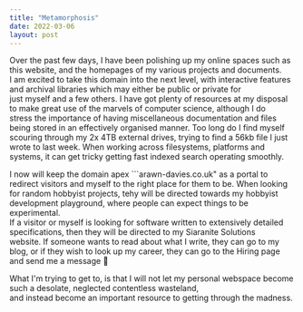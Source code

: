 ```yaml
---
title: "Metamorphosis"
date: 2022-03-06
layout: post
---
```

  
Over the past few days, I have been polishing up my online spaces such as this website, and the homepages of my various projects and documents.  
I am excited to take this domain into the next level, with interactive features and archival libraries which may either be public or private for  
just myself and a few others. I have got plenty of resources at my disposal to make great use of the marvels of computer science, although I do  
stress the importance of having miscellaneous documentation and files being stored in an effectively organised manner. Too long do I find myself  
scouring through my 2x 4TB external drives, trying to find a 56kb file I just wrote to last week. When working across filesystems, platforms and  
systems, it can get tricky getting fast indexed search operating smoothly.  
  
I now will keep the domain apex ```arawn-davies.co.uk" as a portal to redirect visitors and myself to the right place for them to be. When looking  
for random hobbyist projects, tehy will be directed towards my hobbyist development playground, where people can expect things to be experimental.  
If a visitor or myself is looking for software written to extensively detailed specifications, then they will be directed to my Siaranite Solutions  
website. If someone wants to read about what I write, they can go to my blog, or if they wish to look up my career, they can go to the Hiring page  
and send me a message 🙂  

What I'm trying to get to, is that I will not let my personal webspace become such a desolate, neglected contentless wasteland,  
and instead become an important resource to getting through the madness.  
